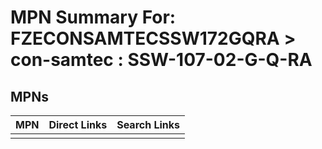 



# MPN Summary For: FZECONSAMTECSSW172GQRA > con-samtec : SSW-107-02-G-Q-RA

## MPNs
  

|MPN|Direct Links|Search Links|
| :--- | :--- | :--- |
||||
